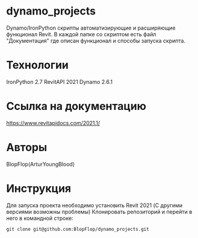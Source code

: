# dynamo_projects
Dynamo/IronPython скрипты автоматизирующие и расширяющие функционал Revit.
В каждой папке со скриптом есть файл "Документация" где описан функционал и способы запуска скрипта.

# Технологии
IronPython 2.7
RevitAPI 2021
Dynamo 2.6.1

# Ссылка на документацию
https://www.revitapidocs.com/2021.1/

# Авторы
BlopFlop(ArturYoungBlood)

# Инструкция
Для запуска проекта необходимо установить Revit 2021 (С другими версиями
возможны проблемы) Клонировать репозиторий и перейти в него в командной строке:
```
git clone git@github.com:BlopFlop/dynamo_projects.git
```
